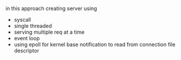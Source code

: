 in this approach creating server using 
- syscall 
- single threaded 
- serving multiple req at a time
- event loop 
- using epoll for kernel base notification to read from connection file descriptor